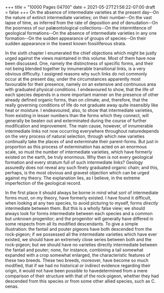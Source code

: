 +++
title = "10000 Pages 04700"
date = 2021-05-27T21:56:22-07:00
draft = false
+++
On the absence of intermediate varieties at the present day--On the nature of extinct intermediate varieties; on their number--On the vast lapse of time, as inferred from the rate of deposition and of denudation--On the poorness of our palæontological collections--On the intermittence of geological formations--On the absence of intermediate varieties in any one formation--On the sudden appearance of groups of species--On their sudden appearance in the lowest known fossiliferous strata.

In the sixth chapter I enumerated the chief objections which might be justly urged against the views maintained in this volume. Most of them have now been discussed. One, namely the distinctness of specific forms, and their not being blended together by innumerable transitional links, is a very obvious difficulty. I assigned reasons why such links do not commonly occur at the present day, under the circumstances apparently most favourable for their presence, namely on an extensive and continuous area with graduated physical conditions. I endeavoured to show, that the life of each species depends in a more important manner on the presence of other already defined organic forms, than on climate; and, therefore, that the really governing conditions of life do not graduate away quite insensibly like heat or moisture. I endeavoured, also, to show that intermediate varieties, from existing in lesser numbers than the forms which they connect, will generally be beaten out and exterminated during the course of further modification and improvement. The main cause, however, of innumerable intermediate links not now occurring everywhere throughout naturedepends on the very process of natural selection, through which new varieties continually take the places of and exterminate their parent-forms. But just in proportion as this process of extermination has acted on an enormous scale, so must the number of intermediate varieties, which have formerly existed on the earth, be truly enormous. Why then is not every geological formation and every stratum full of such intermediate links? Geology assuredly does not reveal any such finely graduated organic chain; and this, perhaps, is the most obvious and gravest objection which can be urged against my theory. The explanation lies, as I believe, in the extreme imperfection of the geological record.

In the first place it should always be borne in mind what sort of intermediate forms must, on my theory, have formerly existed. I have found it difficult, when looking at any two species, to avoid picturing to myself, forms _directly_ intermediate between them. But this is a wholly false view; we should always look for forms intermediate between each species and a common but unknown progenitor; and the progenitor will generally have differed in some respects from all its modified descendants. To give a simple illustration: the fantail and pouter pigeons have both descended from the rock-pigeon; if we possessed all the intermediate varieties which have ever existed, we should have an extremely close series between both and the rock-pigeon; but we should have no varieties directly intermediate between the fantail and pouter; none, for instance, combining a tail somewhat expanded with a crop somewhat enlarged, the characteristic features of these two breeds. These two breeds, moreover, have become so much modified, that if we had no historical or indirect evidence regarding their origin, it would not have been possible to havedetermined from a mere comparison of their structure with that of the rock-pigeon, whether they had descended from this species or from some other allied species, such as C. oenas.
